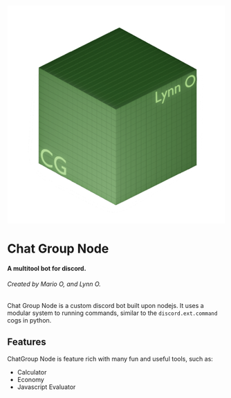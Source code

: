 
![](./html/icons/node50.png)
# Chat Group Node

#### A multitool bot for discord.
###### Created by Mario O, and Lynn O.

Chat Group Node is a custom discord bot built upon nodejs.
It uses a modular system to running commands, similar to the `discord.ext.command` cogs in python.

## Features  

ChatGroup Node is feature rich with many fun and useful tools, such as: 
* Calculator 
* Economy 
* Javascript Evaluator 
